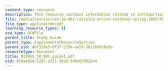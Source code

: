 ```yaml
---
content_type: resource
description: This resource contains information related to introduction to calculus.
file: /media/courses/res-18-001-calculus-online-textbook-spring-2005/459aa0101207e31159ab5d0e07d62644_MITRES_18_001_guide1.pdf
file_type: application/pdf
learning_resource_types: []
ocw_type: OCWFile
parent_title: Study Guide
parent_type: SupplementalResourceSection
parent_uid: 4bf319e5-0f57-233b-aa55-3b126d0c8c6a
resourcetype: Document
title: MITRES_18_001_guide1.pdf
uid: 459aa010-1207-e311-59ab-5d0e07d62644
---
```

